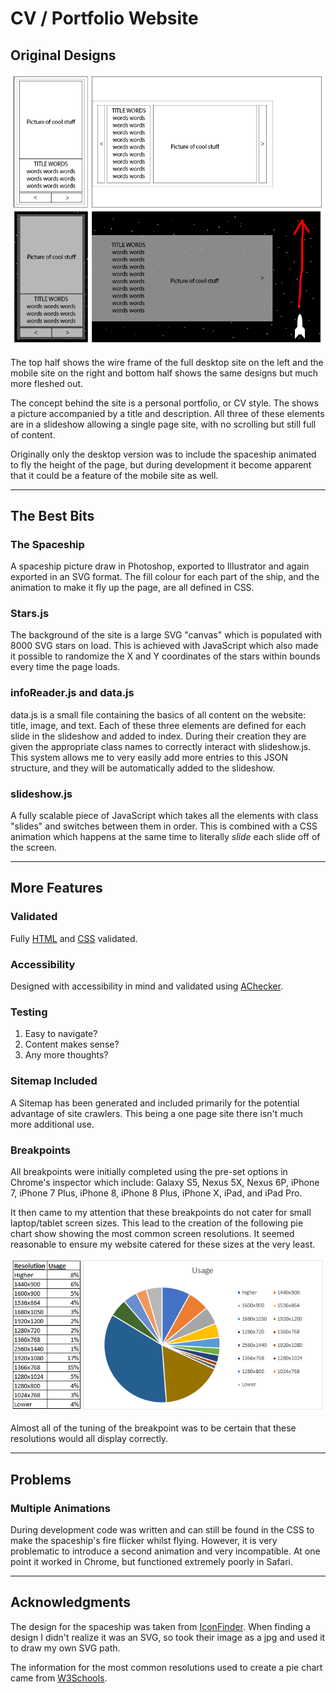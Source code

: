 # CV / Portfolio Website

## Original Designs

![alt text](/mdimages/designs.png "NASA approved designs yo")

The top half shows the wire frame of the full desktop site on the left and the mobile site on the right and bottom half shows the same designs but much more fleshed out.

The concept behind the site is a personal portfolio, or CV style. The shows a picture accompanied by a title and description. All three of these elements are in a slideshow allowing a single page site, with no scrolling but still full of content.

Originally only the desktop version was to include the spaceship animated to fly the height of the page, but during development it become apparent that it could be a feature of the mobile site as well.
***
## The Best Bits
### The Spaceship

A spaceship picture draw in Photoshop, exported to Illustrator and again exported in an SVG format. The fill colour for each part of the ship, and the animation to make it fly up the page, are all defined in CSS.

### Stars.js

The background of the site is a large SVG "canvas" which is populated with 8000 SVG stars on load. This is achieved with JavaScript which also made it possible to randomize the X and Y coordinates of the stars within bounds every time the page loads.

### infoReader.js and data.js

data.js is a small file containing the basics of all content on the website: title, image, and text. Each of these three elements are defined for each slide in the slideshow and added to index. During their creation they are given the appropriate class names to correctly interact with slideshow.js. This system allows me to very easily add more entries to this JSON structure, and they will be automatically added to the slideshow.

### slideshow.js

A fully scalable piece of JavaScript which takes all the elements with class "slides" and switches between them in order. This is combined with a CSS animation which happens at the same time to literally *slide* each slide off of the screen.  
***
## More Features
### Validated
Fully [HTML](https://validator.w3.org/) and [CSS](https://jigsaw.w3.org/css-validator/) validated.

### Accessibility
Designed with accessibility in mind and validated using [AChecker](https://achecker.ca/checker/index.php).

### Testing

1. Easy to navigate?
2. Content makes sense?
3. Any more thoughts?


### Sitemap Included

A Sitemap has been generated and included primarily for the potential advantage of site crawlers. This being a one page site there isn't much more additional use.

### Breakpoints

All breakpoints were initially completed using the pre-set options in Chrome's inspector which include: Galaxy S5, Nexus 5X, Nexus 6P, iPhone 7, iPhone 7 Plus, iPhone 8, iPhone 8 Plus, iPhone X, iPad, and iPad Pro.

It then came to my attention that these breakpoints do not cater for small laptop/tablet screen sizes. This lead to the creation of the following pie chart show showing the most common screen resolutions. It seemed reasonable to ensure my website catered for these sizes at the very least.

![alt text](/mdimages/res_usage.png "Most common resolutions pie chart")

Almost all of the tuning of the breakpoint was to be certain that these resolutions would all display correctly.

***

## Problems
### Multiple Animations

During development code was written and can still be found in the CSS to make the spaceship's fire flicker whilst flying. However, it is very problematic to introduce a second animation and very incompatible. At one point it worked in Chrome, but functioned extremely poorly in Safari.

***
## Acknowledgments

The design for the spaceship was taken from [IconFinder](https://www.iconfinder.com/icons/416398/aliens_exploration_fuel_nasa_rocket_space_spaceship_icon). When finding a design I didn't realize it was an SVG, so took their image as a jpg and used it to draw my own SVG path.

The information for the most common resolutions used to create a pie chart came from  [W3Schools](https://www.w3schools.com/browsers/browsers_display.asp).
